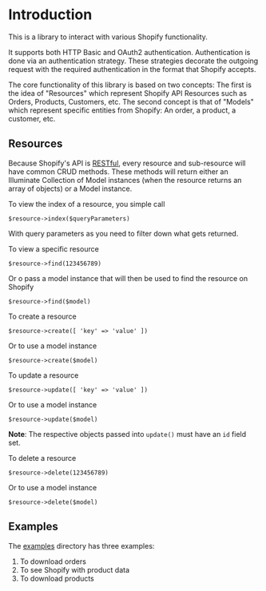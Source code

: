 # Introduction

This is a library to interact with various Shopify functionality.

It supports both HTTP Basic and OAuth2 authentication. Authentication is done via an authentication strategy. These strategies
decorate the outgoing request with the required authentication in the format that Shopify accepts.

The core functionality of this library is based on two concepts: The first is the idea of "Resources" which represent
Shopify API Resources such as Orders, Products, Customers, etc. The second concept is that of "Models" which represent
specific entities from Shopify: An order, a product, a customer, etc.

## Resources

Because Shopify's API is [RESTful](https://www.w3.org/2001/sw/wiki/REST), every resource and sub-resource will have common
CRUD methods. These methods will return either an Illuminate Collection of Model instances (when the resource returns an array of objects)
or a Model instance.

To view the index of a resource, you simple call

`$resource->index($queryParameters)`

With query parameters as you need to filter down what gets returned.

To view a specific resource

`$resource->find(123456789)`

Or o pass a model instance that will then be used to find the resource on Shopify

`$resource->find($model)`

To create a resource

`$resource->create([ 'key' => 'value' ])`

Or to use a model instance

`$resource->create($model)`

To update a resource

`$resource->update([ 'key' => 'value' ])`

Or to use a model instance

`$resource->update($model)`

**Note**: The respective objects passed into `update()` must have an `id` field set.

To delete a resource

`$resource->delete(123456789)`

Or to use a model instance

`$resource->delete($model)`

## Examples

The [examples](./examples) directory has three examples:

1. To download orders
2. To see Shopify with product data
3. To download products
